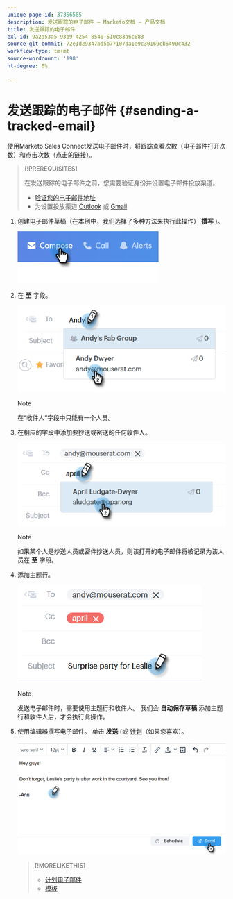 ```yaml
---
unique-page-id: 37356565
description: 发送跟踪的电子邮件 — Marketo文档 — 产品文档
title: 发送跟踪的电子邮件
exl-id: 9a2a53a5-93b9-4254-8540-510c83a6c083
source-git-commit: 72e1d29347bd5b77107da1e9c30169cb6490c432
workflow-type: tm+mt
source-wordcount: '198'
ht-degree: 0%

---
```


# 发送跟踪的电子邮件 {#sending-a-tracked-email}

使用Marketo Sales Connect发送电子邮件时，将跟踪查看次数（电子邮件打开次数）和点击次数（点击的链接）。

>[!PREREQUISITES]
>
>在发送跟踪的电子邮件之前，您需要验证身份并设置电子邮件投放渠道。
>
>* [验证您的电子邮件地址](/help/marketo/product-docs/marketo-sales-connect/getting-started/email-settings/verify-your-email.md)
>* 为设置投放渠道 [Outlook](/help/marketo/product-docs/marketo-sales-connect/email-plugins/msc-for-outlook/email-connection-for-outlook-users.md) 或 [Gmail](/help/marketo/product-docs/marketo-sales-connect/email-plugins/gmail/email-connection-for-gmail-users.md)


1. 创建电子邮件草稿（在本例中，我们选择了多种方法来执行此操作） **撰写** )。

   ![](assets/one.png)

1. 在 **至** 字段。

   ![](assets/two.png)

   >[!NOTE]
   >
   >在“收件人”字段中只能有一个人员。

1. 在相应的字段中添加要抄送或密送的任何收件人。

   ![](assets/three.png)

   >[!NOTE]
   >
   >如果某个人是抄送人员或密件抄送人员，则该打开的电子邮件将被记录为该人员在 **至** 字段。

1. 添加主题行。

   ![](assets/four.png)

   >[!NOTE]
   >
   >发送电子邮件时，需要使用主题行和收件人。 我们会 **自动保存草稿** 添加主题行和收件人后，才会执行此操作。

1. 使用编辑器撰写电子邮件。 单击 **发送** (或 [计划](/help/marketo/product-docs/marketo-sales-connect/email/using-the-compose-window/scheduling-an-email.md)（如果您喜欢）。

   ![](assets/five.png)

   >[!MORELIKETHIS]
   >
   >* [计划电子邮件](/help/marketo/product-docs/marketo-sales-connect/email/using-the-compose-window/scheduling-an-email.md)
   >* [模板](/help/marketo/product-docs/marketo-sales-connect/templates/create-a-new-template.md)

